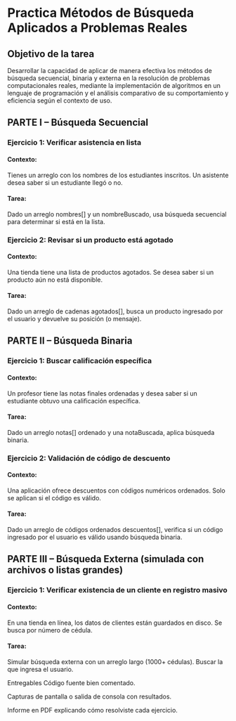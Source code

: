 # Practica Métodos de Búsqueda Aplicados a Problemas Reales

## Objetivo de la tarea

Desarrollar la capacidad de aplicar de manera efectiva los métodos de búsqueda secuencial, binaria y externa en la resolución de problemas computacionales reales, mediante la implementación de algoritmos en un lenguaje de programación y el análisis comparativo de su comportamiento y eficiencia según el contexto de uso.

## PARTE I – Búsqueda Secuencial

### Ejercicio 1: Verificar asistencia en lista

#### Contexto:

Tienes un arreglo con los nombres de los estudiantes inscritos. Un asistente desea saber si un estudiante llegó o no.

#### Tarea:

Dado un arreglo nombres[] y un nombreBuscado, usa búsqueda secuencial para determinar si está en la lista.

### Ejercicio 2: Revisar si un producto está agotado

#### Contexto:

Una tienda tiene una lista de productos agotados. Se desea saber si un producto aún no está disponible.

#### Tarea:

Dado un arreglo de cadenas agotados[], busca un producto ingresado por el usuario y devuelve su posición (o mensaje).

## PARTE II – Búsqueda Binaria

### Ejercicio 1: Buscar calificación específica

#### Contexto:

Un profesor tiene las notas finales ordenadas y desea saber si un estudiante obtuvo una calificación específica.

#### Tarea:

Dado un arreglo notas[] ordenado y una notaBuscada, aplica búsqueda binaria.

### Ejercicio 2: Validación de código de descuento

#### Contexto:

Una aplicación ofrece descuentos con códigos numéricos ordenados. Solo se aplican si el código es válido.

#### Tarea:

Dado un arreglo de códigos ordenados descuentos[], verifica si un código ingresado por el usuario es válido usando búsqueda binaria.

## PARTE III – Búsqueda Externa (simulada con archivos o listas grandes)

### Ejercicio 1: Verificar existencia de un cliente en registro masivo

#### Contexto:

En una tienda en línea, los datos de clientes están guardados en disco. Se busca por número de cédula.

#### Tarea:

Simular búsqueda externa con un arreglo largo (1000+ cédulas). Buscar la que ingresa el usuario.

Entregables
Código fuente bien comentado.

Capturas de pantalla o salida de consola con resultados.

Informe en PDF explicando cómo resolviste cada ejercicio.
